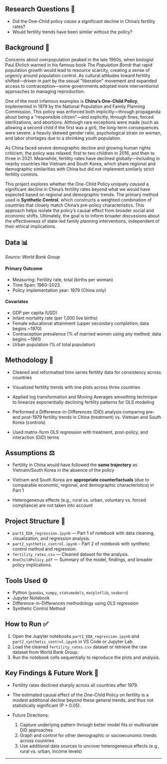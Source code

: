 ## Research Questions 📝

- Did the One-Child policy *cause* a significant decline in China’s fertility rates?
- Would fertility trends have been similar without the policy? 

## Background 👥
Concerns about overpopulation peaked in the late 1960s, when biologist Paul Ehrlich warned in his famous book *The Population Bomb* that rapid population growth would lead to resource scarcity, creating a sense of urgency around population control. As cultural attitudes toward fertility shifted—driven in part by the sexual "liberation" movement and expanded access to contraception—some governments adopted more interventionist approaches to managing reproduction.

One of the most infamous examples is **China’s One-Child Policy**, implemented in 1979 by the National Population and Family Planning Commission. This policy was enforced both implicitly—through propaganda about being a “responsible citizen”—and explicitly, through fines, forced sterilizations, and abortions. Although rare exceptions were made (such as allowing a second child if the first was a girl), the long-term consequences were severe: a heavily skewed gender ratio, psychological strain on women, and labor shortages due to a shrinking youth population.

As China faced severe demographic decline and growing human rights criticism, the policy was relaxed: first to two children in 2016, and then to three in 2021. Meanwhile, fertility rates have declined globally—including in nearby countries like Vietnam and South Korea, which share regional and demographic similarities with China but did not implement similarly strict fertility controls.

This project explores whether the One-Child Policy uniquely *caused* a significant decline in China’s fertility rates beyond what we would have expected based on regional and demographic trends. The primary method used is **Synthetic Control**, which constructs a weighted combination of countries that closely match China’s pre-policy characteristics. This approach helps isolate the policy’s causal effect from broader social and economic shifts. Ultimately, the goal is to inform broader discussions about the effectiveness of state-led family planning interventions, independent of their ethical implications.

## Data 📊
*Source: World Bank Group*
#### Primary Outcome 
- Measuring: Fertility rate, total (births per woman) 
- Time Span: 1960–2023.
- Policy implementation year: 1979 (China only)

#### Covariates 

- GDP per capita (USD)
- Infant mortality rate (per 1,000 live births)
- Female educational attainment (upper secondary completion; data begins ~1970)
- Contraception prevalence (% of married women using any method; data begins ~1961)
- Urban population (% of total population)

## Methodology 🧪
- Cleaned and reformatted time series fertility data for consistency across countries
- Visualized fertility trends with line plots across three countries
- Applied log transformation and Moving Averages smoothing technique to linearize exponentially declining fertility patterns for OLS modeling

- Performed a Difference-in-Differences (DiD) analysis comparing pre- and post-1979 fertility trends in China (treatment) vs. Vietnam and South Korea (controls)
- Used matrix-form OLS regression with treatment, post-policy, and interaction (DiD) terms

## Assumptions ⚖️
- Fertility in China would have followed the **same trajectory** as Vietnam/South Korea in the absence of the policy

- Vietnam and South Korea are **appropriate counterfactuals** (due to comparable economic, regional, and demographic characteristics) in Part 1

- Heterogeneous effects (e.g., rural vs. urban, voluntary vs. forced compliance) are not taken into account 

## Project Structure 🌳

- `part1_EDA_regression.ipynb` — Part 1 of notebook with data cleaning, visualization, and regression analysis.
- `part2_synthetic_control.ipynb` - Part 2 of notebook with synthetic control method and regression.
- `fertility_rates.csv` — Cleaned dataset for the analysis.
- `OneChildPolicy.pdf` — Summary of the model, findings, and broader policy implications.

## Tools Used ⚙️

- Python (`pandas`, `numpy`, `statsmodels`, `matplotlib`, `seaborn`)
- Jupyter Notebook
- Difference-in-Differences methodology using OLS regression
- Synthetic Control Method 

## How to Run ✅

1. Open the Jupyter notebooks `part1_EDA_regression.ipynb` and `part2_synthetic_control.ipynb` in VS Code or Jupyter Lab.
2. Load the cleaned `fertility_rates.csv` dataset or retrieve the raw dataset from World Bank Group. 
3. Run the notebook cells sequentially to reproduce the plots and analysis.


## Key Findings & Future Work 📌

- Fertility rates declined sharply across all countries after 1979.
  
- The estimated causal effect of the One-Child Policy on fertility is a modest additional decline beyond these general trends, and thus not statistically significant (P > 0.05).

- Future Directions:
    1. Capture underlying pattern through better model fits or multivariate DiD approaches
    2. Graph and control for other demographic or socioeconomic trends across countries
    3. Use additional data sources to uncover heterogeneous effects (e.g., rural vs. urban, income levels)
---
